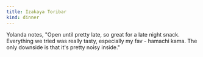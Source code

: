 ```yaml
---
title: Izakaya Toribar
kind: dinner
---
```

Yolanda notes, "Open until pretty late, so great for a late night snack. Everything we tried was really tasty, especially my fav - hamachi kama. The only downside is that it's pretty noisy inside."

